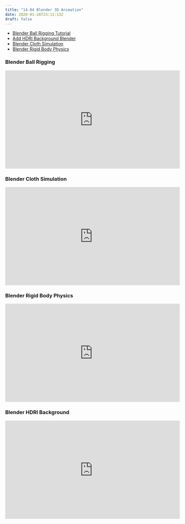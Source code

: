 ```yaml
---
title: "14.04 Blender 3D Animation"
date: 2020-01-26T23:11:13Z
draft: false
---
```


- [Blender Ball Rigging Tutorial](https://youtu.be/VsBTUaRESr0)
- [Add HDRI Background Blender](https://youtu.be/k-moDmBUrrI)
- [Blender Cloth Simulation](https://youtu.be/IYdfMqRIfMA)
- [Blender Rigid Body Physics](https://youtu.be/q88mMWW2yNs)
<div class="video-grid">

<div class="video-card">

### Blender Ball Rigging

<div class="iframe-16-9-container">
<iframe class="youTubeIframe" width="560" height="315" src="https://www.youtube.com/embed/VsBTUaRESr0?rel=0" title="YouTube video player" frameborder="0" allow="accelerometer; autoplay; clipboard-write; encrypted-media; gyroscope; picture-in-picture; web-share" allowfullscreen></iframe>
</div>
</div>

<div class="video-card">

### Blender Cloth Simulation

<div class="iframe-16-9-container">
<iframe class="youTubeIframe" width="560" height="315" src="https://www.youtube.com/embed/IYdfMqRIfMA?rel=0" title="YouTube video player" frameborder="0" allow="accelerometer; autoplay; clipboard-write; encrypted-media; gyroscope; picture-in-picture; web-share" allowfullscreen></iframe>
</div>
</div>

<div class="video-card">

### Blender Rigid Body Physics

<div class="iframe-16-9-container">
<iframe class="youTubeIframe" width="560" height="315" src="https://www.youtube.com/embed/q88mMWW2yNs?rel=0" title="YouTube video player" frameborder="0" allow="accelerometer; autoplay; clipboard-write; encrypted-media; gyroscope; picture-in-picture; web-share" allowfullscreen></iframe>
</div>
</div>
<div class="video-card">

### Blender HDRI Background

<div class="iframe-16-9-container">
<iframe class="youTubeIframe" width="560" height="315" src="https://www.youtube.com/embed/k-moDmBUrrI?rel=0" title="YouTube video player" frameborder="0" allow="accelerometer; autoplay; clipboard-write; encrypted-media; gyroscope; picture-in-picture; web-share" allowfullscreen></iframe>
</div>
</div>

</div>

